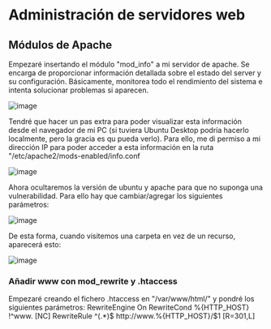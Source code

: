 # Administración de servidores web

## Módulos de Apache 

Empezaré insertando el módulo "mod_info" a mi servidor de apache. Se encarga de proporcionar información detallada sobre el estado del server y su configuración. Básicamente, monitorea todo el rendimiento del sistema e intenta solucionar problemas si aparecen.

![image](https://github.com/nisemonkey/marc-despliegue-de-aplicaciones-web/assets/144774706/f80860f2-f279-4eff-a708-8089ad14825e)

Tendré que hacer un pas extra para poder visualizar esta información desde el navegador de mi PC (si tuviera Ubuntu Desktop podría hacerlo localmente, pero la gracia es qu pueda verlo). Para ello, me di permiso a mi dirección IP para poder acceder a esta información en la ruta "/etc/apache2/mods-enabled/info.conf

![image](https://github.com/nisemonkey/marc-despliegue-de-aplicaciones-web/assets/144774706/2225ffec-da0e-4028-b6e3-a1e2765adaf7)

Ahora ocultaremos la versión de ubuntu y apache para que no suponga una vulnerabilidad. Para ello hay que cambiar/agregar los siguientes parámetros:

![image](https://github.com/nisemonkey/marc-despliegue-de-aplicaciones-web/assets/144774706/3760f005-5a90-4fed-b843-9def5eef9dda)

De esta forma, cuando visitemos una carpeta en vez de un recurso, aparecerá esto:

![image](https://github.com/nisemonkey/marc-despliegue-de-aplicaciones-web/assets/144774706/907dc80c-f35e-4860-a228-f938e7d44881)

### Añadir www con mod_rewrite y .htaccess

Empezaré creando el fichero .htaccess en "/var/www/html/" y pondré los siguientes parámetros:
RewriteEngine On
RewriteCond %{HTTP_HOST} !^www\. [NC]
RewriteRule ^(.*)$ http://www.%{HTTP_HOST}/$1 [R=301,L]




